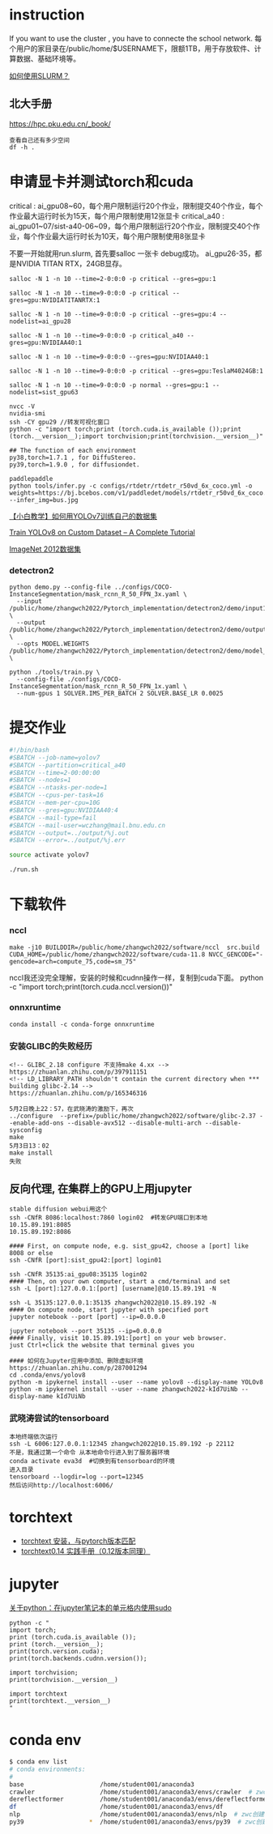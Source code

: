 # instruction
If you want to use the cluster , you have to connecte the school network.
每个用户的家目录在/public/home/$USERNAME下，限额1TB，用于存放软件、计算数据、基础环境等。

[如何使用SLURM？](https://zhuanlan.zhihu.com/p/345387783)
## 北大手册
https://hpc.pku.edu.cn/_book/

```shell
查看自己还有多少空间
df -h .
```
# 申请显卡并测试torch和cuda
critical : ai_gpu08~60，每个用户限制运行20个作业，限制提交40个作业，每个作业最大运行时长为15天，每个用户限制使用12张显卡
critical_a40 : ai_gpu01~07/sist-a40-06~09，每个用户限制运行20个作业，限制提交40个作业，每个作业最大运行时长为10天，每个用户限制使用8张显卡

不要一开始就用run.slurm, 首先要salloc 一张卡 debug成功。
ai_gpu26-35，都是NVIDIA TITAN RTX，24GB显存。
```shell
salloc -N 1 -n 10 --time=2-0:0:0 -p critical --gres=gpu:1 

salloc -N 1 -n 10 --time=9-0:0:0 -p critical --gres=gpu:NVIDIATITANRTX:1 

salloc -N 1 -n 10 --time=9-0:0:0 -p critical --gres=gpu:4 --nodelist=ai_gpu28

salloc -N 1 -n 10 --time=9-0:0:0 -p critical_a40 --gres=gpu:NVIDIAA40:1

salloc -N 1 -n 10 --time=9-0:0:0 --gres=gpu:NVIDIAA40:1

salloc -N 1 -n 10 --time=9-0:0:0 -p critical --gres=gpu:TeslaM4024GB:1 

salloc -N 1 -n 10 --time=9-0:0:0 -p normal --gres=gpu:1 --nodelist=sist_gpu63

nvcc -V
nvidia-smi
ssh -CY gpu29 //转发可视化窗口
python -c "import torch;print (torch.cuda.is_available ());print (torch.__version__);import torchvision;print(torchvision.__version__)"

## The function of each environment
py38,torch=1.7.1 , for DiffuStereo.
py39,torch=1.9.0 , for diffusiondet.

paddlepaddle
python tools/infer.py -c configs/rtdetr/rtdetr_r50vd_6x_coco.yml -o weights=https://bj.bcebos.com/v1/paddledet/models/rtdetr_r50vd_6x_coco.pdparams --infer_img=bus.jpg
```

[【小白教学】如何用YOLOv7训练自己的数据集](https://zhuanlan.zhihu.com/p/547878330)

[Train YOLOv8 on Custom Dataset – A Complete Tutorial](https://learnopencv.com/train-yolov8-on-custom-dataset/)

[ImageNet 2012数据集](https://www.jianshu.com/p/0265226d7b08)

### detectron2
```shell
python demo.py --config-file ../configs/COCO-InstanceSegmentation/mask_rcnn_R_50_FPN_3x.yaml \
  --input /public/home/zhangwch2022/Pytorch_implementation/detectron2/demo/input1.jpg \
  --output /public/home/zhangwch2022/Pytorch_implementation/detectron2/demo/output2.jpg \
  --opts MODEL.WEIGHTS /public/home/zhangwch2022/Pytorch_implementation/detectron2/demo/model_final_f10217.pkl \

python ./tools/train.py \
  --config-file ./configs/COCO-InstanceSegmentation/mask_rcnn_R_50_FPN_1x.yaml \
  --num-gpus 1 SOLVER.IMS_PER_BATCH 2 SOLVER.BASE_LR 0.0025
```
# 提交作业
```bash
#!/bin/bash
#SBATCH --job-name=yolov7
#SBATCH --partition=critical_a40
#SBATCH --time=2-00:00:00
#SBATCH --nodes=1
#SBATCH --ntasks-per-node=1
#SBATCH --cpus-per-task=16
#SBATCH --mem-per-cpu=10G
#SBATCH --gres=gpu:NVIDIAA40:4
#SBATCH --mail-type=fail
#SBATCH --mail-user=wczhang@mail.bnu.edu.cn
#SBATCH --output=../output/%j.out
#SBATCH --error=../output/%j.err

source activate yolov7

./run.sh
```
# 下载软件
### nccl
```shell
make -j10 BUILDDIR=/public/home/zhangwch2022/software/nccl  src.build CUDA_HOME=/public/home/zhangwch2022/software/cuda-11.8 NVCC_GENCODE="-gencode=arch=compute_75,code=sm_75"
```
nccl我还没完全理解，安装的时候和cudnn操作一样，复制到cuda下面。
python -c "import torch;print(torch.cuda.nccl.version())"
### onnxruntime
```shell
conda install -c conda-forge onnxruntime
```

### 安装GLIBC的失败经历
```shell
<!-- GLIBC_2.18 configure 不支持make 4.xx -->
https://zhuanlan.zhihu.com/p/397911151
<!-- LD_LIBRARY_PATH shouldn't contain the current directory when *** building glibc-2.14 -->
https://zhuanlan.zhihu.com/p/165346316

5月2日晚上22：57，在武晓涛的激励下，再次
../configure  --prefix=/public/home/zhangwch2022/software/glibc-2.37 --enable-add-ons --disable-avx512 --disable-multi-arch --disable-sysconfig
make
5月3日13：02
make install
失败
```

## 反向代理, 在集群上的GPU上用jupyter
```shell
stable diffusion webui用这个
ssh -CNfR 8086:localhost:7860 login02  #转发GPU端口到本地
10.15.89.191:8085
10.15.89.192:8086

#### First, on compute node, e.g. sist_gpu42, choose a [port] like 8008 or else
ssh -CNfR [port]:sist_gpu42:[port] login01

ssh -CNfR 35135:ai_gpu08:35135 login02
#### Then, on your own computer, start a cmd/terminal and set
ssh -L [port]:127.0.0.1:[port] [username]@10.15.89.191 -N

ssh -L 35135:127.0.0.1:35135 zhangwch2022@10.15.89.192 -N
#### On compute node, start jupyter with specified port
jupyter notebook --port [port] --ip=0.0.0.0

jupyter notebook --port 35135 --ip=0.0.0.0
#### Finally, visit 10.15.89.191:[port] on your web browser.
just Ctrl+click the website that terminal gives you

#### 如何在Jupyter应用中添加、删除虚拟环境
https://zhuanlan.zhihu.com/p/287001294
cd .conda/envs/yolov8
python -m ipykernel install --user --name yolov8 --display-name YOLOv8
python -m ipykernel install --user --name zhangwch2022-kId7UiNb --display-name kId7UiNb
```

### 武晓涛尝试的tensorboard
```shell
本地终端依次运行
ssh -L 6006:127.0.0.1:12345 zhangwch2022@10.15.89.192 -p 22112
不是，我通过第一个命令 从本地命令行进入到了服务器环境
conda activate eva3d  #切换到有tensorboard的环境
进入目录
tensorboard --logdir=log --port=12345
然后访问http://localhost:6006/
```
# torchtext
- [torchtext 安装，与pytorch版本匹配](https://blog.csdn.net/qq_41386947/article/details/124275517)
- [torchtext0.14 实践手册（0.12版本同理）](https://blog.csdn.net/duoyasong5907/article/details/128169017)

# jupyter
[关于python：在jupyter笔记本的单元格内使用sudo](https://www.codenong.com/44996933/)

```shell
python -c "
import torch;
print (torch.cuda.is_available ());
print (torch.__version__);
print(torch.version.cuda);
print(torch.backends.cudnn.version());

import torchvision;
print(torchvision.__version__)

import torchtext
print(torchtext.__version__)
"
```
# conda env
```bash
$ conda env list        
# conda environments:
#
base                     /home/student001/anaconda3
crawler                  /home/student001/anaconda3/envs/crawler  # zwc创建用来学习爬虫
dereflectformer          /home/student001/anaconda3/envs/dereflectformer
df                       /home/student001/anaconda3/envs/df
nlp                      /home/student001/anaconda3/envs/nlp  # zwc创建用来学习nlp
py39                  *  /home/student001/anaconda3/envs/py39  # zwc创建用来学习cuda,安装了nvcc
```